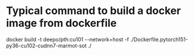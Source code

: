 # Typical command to build a docker image from dockerfile

docker build -t deepo/pth:cu101 --network=host -f ./Dockerfile.pytorch151-py36-cu102-cudnn7-marmot-sot ./


